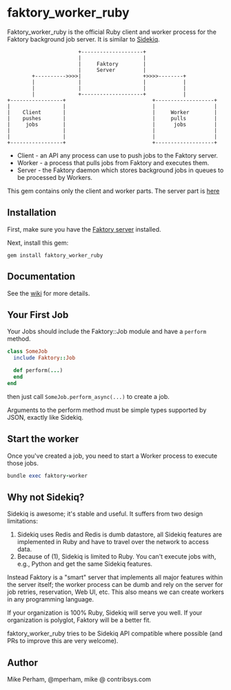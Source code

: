 # faktory\_worker\_ruby

Faktory\_worker\_ruby is the official Ruby client and worker process for the
Faktory background job server.  It is similar to [Sidekiq](http://sidekiq.org).

```
                       +--------------------+
                       |                    |
                       |     Faktory        |
                       |     Server         |
        +---------->>>>|                    +>>>>--------+
        |              |                    |            |
        |              |                    |            |
        |              +--------------------+            |
+-----------------+                            +-------------------+
|                 |                            |                   |
|    Client       |                            |     Worker        |
|    pushes       |                            |     pulls         |
|     jobs        |                            |      jobs         |
|                 |                            |                   |
|                 |                            |                   |
+-----------------+                            +-------------------+
```

* Client - an API any process can use to push jobs to the Faktory server.
* Worker - a process that pulls jobs from Faktory and executes them.
* Server - the Faktory daemon which stores background jobs in
  queues to be processed by Workers.

This gem contains only the client and worker parts.  The
server part is [here](https://github.com/contribsys/faktory/)

## Installation

First, make sure you have the [Faktory server](https://github.com/contribsys/faktory/#installation) installed.

Next, install this gem:

    gem install faktory_worker_ruby

## Documentation

See the [wiki](//github.com/contribsys/faktory_worker_ruby/wiki) for more details.

## Your First Job

Your Jobs should include the Faktory::Job module and have a `perform`
method.

```ruby
class SomeJob
  include Faktory::Job

  def perform(...)
  end
end
```

then just call `SomeJob.perform_async(...)` to create a job.

Arguments to the perform method must be simple types supported
by JSON, exactly like Sidekiq.

## Start the worker

Once you've created a job, you need to start a Worker process to execute
those jobs.

```ruby
bundle exec faktory-worker
```

## Why not Sidekiq?

Sidekiq is awesome; it's stable and useful. It suffers from two design limitations:

1. Sidekiq uses Redis and Redis is dumb datastore, all Sidekiq features are
   implemented in Ruby and have to travel over the network to access data.
2. Because of (1), Sidekiq is limited to Ruby.  You can't execute jobs
   with, e.g., Python and get the same Sidekiq features.

Instead Faktory is a "smart" server that implements all major features
within the server itself; the worker process can be dumb and rely on
the server for job retries, reservation, Web UI, etc.  This also means
we can create workers in any programming language.

If your organization is 100% Ruby, Sidekiq will serve you well.  If your
organization is polyglot, Faktory will be a better fit.

faktory\_worker\_ruby tries to be Sidekiq API compatible where possible (and
PRs to improve this are very welcome).

## Author

Mike Perham, @mperham, mike @ contribsys.com
